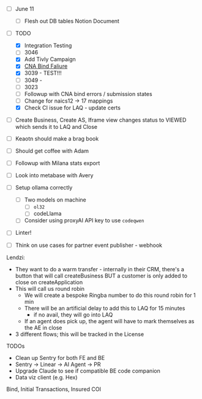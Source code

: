 - [ ] June 11
	- [ ] Flesh out DB tables Notion Document
- [ ] TODO
	- [x] Integration Testing
	- [ ] 3046
	- [x] Add Tivly Campaign
	- [x] [CNA Bind Faliure](https://admin.coverdash.com/businesses/0260c1a5-eff2-4360-a6af-a19b27d198bb?tab=policies)
	- [x] 3039 - TEST!!!
	- [ ] 3049 - 
	- [ ] 3023
	- [ ] Followup with CNA bind errors / submission states
	- [ ] Change for naics12 -> 17 mappings
	- [x] Check CI issue for LAQ - update certs
- [ ] Create Business, Create AS, Iframe view changes status to VIEWED which sends it to LAQ and Close

- [ ] Keaotn should make a brag book
- [ ] Should get coffee with Adam
- [ ] Followup with Milana stats export
- [ ] Look into metabase with Avery 
- [ ] Setup ollama correctly
	- [ ] Two models on machine
		- [ ] `ol32`
		- [ ] codeLlama
	- [ ] Consider using proxyAI API key to use `codeqwen`
- [ ] Linter!
- [ ] Think on use cases for partner event publisher - webhook

Lendzi:
- They want to do a warm transfer - internally in their CRM, there's a button that will call createBusiness BUT a customer is only added to close on createApplication
- This will call us round robin
	- We will create a bespoke Ringba number to do this round robin for 1 min
	- There will be an artificial delay to add this to LAQ for 15 minutes
		- if no avail, they will go into LAQ
	- If an agent does pick up, the agent will have to mark themselves as the AE in close
- 3 different flows; this will be tracked in the License



TODOs
- Clean up Sentry for both FE and BE
- Sentry -> Linear -> AI Agent -> PR
- Upgrade Claude to see if compatible BE code companion
- Data viz client (e.g. Hex)

Bind, Initial Transactions, Insured COI
